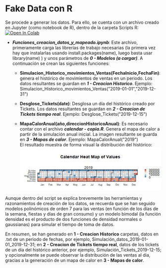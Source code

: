 # Fake Data con R

Se procede a generar los datos. Para ello, se cuenta con un
 archivo creado en Jupyter (como notebook de R),  dentro de la carpeta Scripts R:
 [![Open In Colab](https://colab.research.google.com/assets/colab-badge.svg)](https://colab.research.google.com/github/VERLAR/prevision-dia-tiempo-real/blob/Colab/0.%20Pasos%20previos/1.%20Generando%20datos/Scripts%20R/Funciones_creacion_datos_y_mapeado.ipynb)

 -  _**Funciones_creacion_datos_y_mapeado.ipynb**_: Este archivo, primeramente carga las librerías de trabajo necesarias
  (la primera vez hay que instalarlas usando install.packages(name), luego basta usar library(name) ) y unos parámetros de
   _**0 - Modelos (a cargar)**_. A continuación se crean las
  siguientes funciones:
  
       - __Simulacion_Historico_movimientos_Ventas(FechaInicio,FechaFin)__: genera el
              histórico de movimientos de ventas en un periodo. Los datos resultantes se guardan en 
              **_1 - Creacion Historico_**. Ejemplo:
              Simulacion_Historico_movimientos_Ventas("2019-01-01","2019-12-31")
              
       - __Desglose_Tickets(date)__: Desglosa un día del histórico creado por Tickets. Los datos
             resultantes se guardan en _**2 - Creacion de Tickets tiempo real**_. Ejemplo: 
              Desglose_Tickets("2019-12-15")              
             
       - __MapaCalorAnual(año,direccionHistoricoAnual)__: Es necesario contar con el archivo 
              **_calendar - copia.R_**. Genera el mapa de calor a partir de la simulación anual
              inicial. La imagen resultante se guarda en _**3 - Mapas de calor**_.
               Ejemplo: MapaCalorAnual("2019")               
              El resultado muestra de forma visual la distribución del histórico:
              ![Ejemplo visualización Mapa calor 2019](../../Imagenes/MapaCalor2019.jpeg)
        

           
  Aunque dentro del script se explica brevemente las herramientas y razonamientos de creación de
    los datos, se recuerda que se han seguido modelos polinómicos de orden 7 para las ventas (en
     función de los días de la semana, fiestas y días de gran consumo) y un modelo
    bimodal (la función densidad es el producto de dos funciones de densidad normales o gaussianas)
    para simular el tiempo de toma de datos.
 
En resumen, se han generado en **1 - Creacion Historico** carpetas, datos en .txt de un periodo de fechas,
por ejemplo, Simulación_datos_2019-01-01_2019-12-31; en **2 - Creacion de Tickets tiempo real**, datos de 
los tickets de un día del histórico anterior, por ejemplo, Simulación_Tickets_2019-12-15; y opcionalmente
se puede observar la distribución de las ventas al dia, gracias a la generación de un mapa de calor 
en **3 - Mapas de calor**.